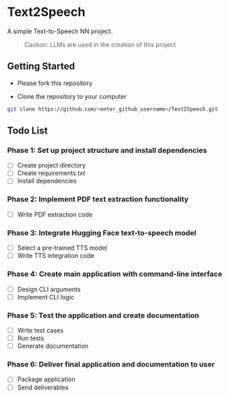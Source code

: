 # Text2Speech
A simple Text-to-Speech NN project.
> Caution: LLMs are used in the creation of this project

## Getting Started

+ Please fork this repository

+ Clone the repository to your computer

```bash
git clone https://github.com/<enter_github_username>/Text2Speech.git
```

## Todo List

### Phase 1: Set up project structure and install dependencies
- [ ] Create project directory
- [ ] Create requirements.txt
- [ ] Install dependencies

### Phase 2: Implement PDF text extraction functionality
- [ ] Write PDF extraction code

### Phase 3: Integrate Hugging Face text-to-speech model
- [ ] Select a pre-trained TTS model
- [ ] Write TTS integration code

### Phase 4: Create main application with command-line interface
- [ ] Design CLI arguments
- [ ] Implement CLI logic

### Phase 5: Test the application and create documentation
- [ ] Write test cases
- [ ] Run tests
- [ ] Generate documentation

### Phase 6: Deliver final application and documentation to user
- [ ] Package application
- [ ] Send deliverables

